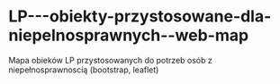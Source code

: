 # LP---obiekty-przystosowane-dla-niepelnosprawnych--web-map
Mapa obieków LP przystosowanych do potrzeb osób z niepełnosprawnoscią (bootstrap, leaflet)
